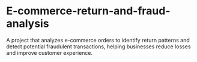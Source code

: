 # E-commerce-return-and-fraud-analysis
A project that analyzes e-commerce orders to identify return patterns and detect potential fraudulent transactions, helping businesses reduce losses and improve customer experience.
